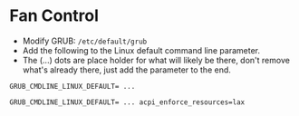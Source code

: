 # Fan Control

- Modify GRUB: `/etc/default/grub`
- Add the following to the Linux default command line parameter.
- The (...) dots are place holder for what will likely be there, don't remove what's already there, just add the parameter to the end.

```
GRUB_CMDLINE_LINUX_DEFAULT= ...
```

```
GRUB_CMDLINE_LINUX_DEFAULT= ... acpi_enforce_resources=lax
```
